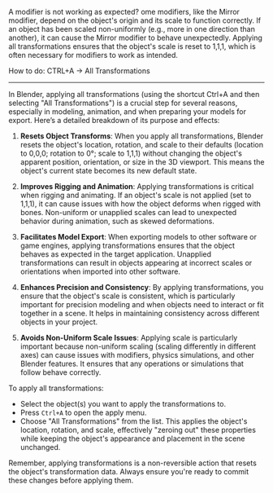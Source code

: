 
A modifier is not working as expected? ome modifiers, like the Mirror modifier, depend on the object's origin and its scale to function correctly. If an object has been scaled non-uniformly (e.g., more in one direction than another), it can cause the Mirror modifier to behave unexpectedly. Applying all transformations ensures that the object's scale is reset to 1,1,1, which is often necessary for modifiers to work as intended.

How to do:
CTRL+A -> All Transformations

---

In Blender, applying all transformations (using the shortcut Ctrl+A and then selecting "All Transformations") is a crucial step for several reasons, especially in modeling, animation, and when preparing your models for export. Here’s a detailed breakdown of its purpose and effects:

1. **Resets Object Transforms**: When you apply all transformations, Blender resets the object's location, rotation, and scale to their defaults (location to 0,0,0; rotation to 0°; scale to 1,1,1) without changing the object's apparent position, orientation, or size in the 3D viewport. This means the object's current state becomes its new default state.

2. **Improves Rigging and Animation**: Applying transformations is critical when rigging and animating. If an object's scale is not applied (set to 1,1,1), it can cause issues with how the object deforms when rigged with bones. Non-uniform or unapplied scales can lead to unexpected behavior during animation, such as skewed deformations.

3. **Facilitates Model Export**: When exporting models to other software or game engines, applying transformations ensures that the object behaves as expected in the target application. Unapplied transformations can result in objects appearing at incorrect scales or orientations when imported into other software.

4. **Enhances Precision and Consistency**: By applying transformations, you ensure that the object's scale is consistent, which is particularly important for precision modeling and when objects need to interact or fit together in a scene. It helps in maintaining consistency across different objects in your project.

5. **Avoids Non-Uniform Scale Issues**: Applying scale is particularly important because non-uniform scaling (scaling differently in different axes) can cause issues with modifiers, physics simulations, and other Blender features. It ensures that any operations or simulations that follow behave correctly.

To apply all transformations:
- Select the object(s) you want to apply the transformations to.
- Press `Ctrl+A` to open the apply menu.
- Choose "All Transformations" from the list. This applies the object's location, rotation, and scale, effectively "zeroing out" these properties while keeping the object's appearance and placement in the scene unchanged.

Remember, applying transformations is a non-reversible action that resets the object's transformation data. Always ensure you're ready to commit these changes before applying them.